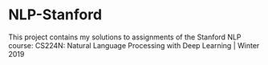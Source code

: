 # NLP-Stanford
This project contains my solutions to assignments of the Stanford NLP course: CS224N: Natural Language Processing with Deep Learning | Winter 2019
